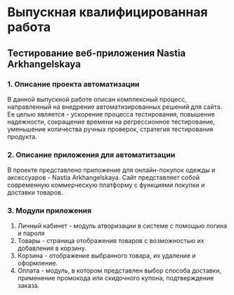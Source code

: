 # Выпускная квалифицированная работа
## Тестирование веб-приложения Nastia Arkhangelskaya
### 1. Описание проекта автоматизации
В данной выпускной работе описан комплексный процесс, направленный на внедрение автоматизированных решений для сайта. Ее целью является - ускорение процесса тестирования, повышение надежности, сокращение времени на регрессионное тестирование, уменьшение количества ручных проверок, стратегия тестирования продукта.
### 2. Описание приложения для автоматитзации
В проекте представлено приложение для онлайн-покупок одежды и аксессуаров - Nastia Arkhangelskaya. Сайт представляет собой современную коммерческую платформу с функциями покупки и доставки товаров.
### 3. Модули приложения
1. Личный кабинет - модуль атворизации в системе с помощью логина и пароля
2. Товары - страница отображения товаров с возможностью их добавления в корзину.
3. Корзина - отображение выбранного товара, их удаление и оформление.
4. Оплата - модуль, в котором представлен выбор способа доставки, применение промокода или скидочного купона, подтверждение заказа.

